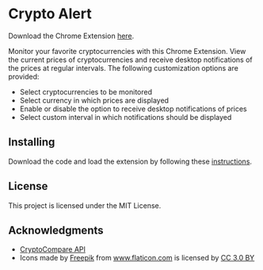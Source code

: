 # Crypto Alert

Download the Chrome Extension <a href="https://chrome.google.com/webstore/detail/crypto-alert/ggnnbaldejkhalhkgcmjcabcoecpjdji" title="Download Chrome Extension">here</a>.

Monitor your favorite cryptocurrencies with this Chrome Extension. View the current prices of cryptocurrencies and receive desktop notifications of the prices at regular intervals. 
The following customization options are provided:
<ul>
	<li>Select cryptocurrencies to be monitored
	<li>Select currency in which prices are displayed
	<li>Enable or disable the option to receive desktop notifications of prices
	<li>Select custom interval in which notifications should be displayed
</ul>

## Installing

Download the code and load the extension by following these <a href="https://developer.chrome.com/extensions/getstarted#unpacked" title="Load the extension">instructions</a>.

## License

This project is licensed under the MIT License.

## Acknowledgments

* <a href="https://www.cryptocompare.com/api/#introduction" title="CryptoCompare API">CryptoCompare API</a>
* <div>Icons made by <a href="http://www.freepik.com" title="Freepik">Freepik</a> from <a href="https://www.flaticon.com/" title="Flaticon">www.flaticon.com</a> is licensed by <a href="http://creativecommons.org/licenses/by/3.0/" title="Creative Commons BY 3.0" target="_blank">CC 3.0 BY</a></div>
